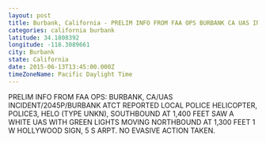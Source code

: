 ```yaml
---
layout: post
title: Burbank, California - PRELIM INFO FROM FAA OPS BURBANK CA UAS INCIDENT 2045P BURBANK ATCT REPORTED LOCAL POLICE
categories: california burbank
latitude: 34.1808392
longitude: -118.3089661
city: Burbank
state: California
date: 2015-06-13T13:45:00.000Z
timeZoneName: Pacific Daylight Time
---
```


PRELIM INFO FROM FAA OPS: BURBANK, CA/UAS INCIDENT/2045P/BURBANK ATCT REPORTED LOCAL POLICE HELICOPTER, POLICE3, HELO (TYPE UNKN), SOUTHBOUND AT 1,400 FEET SAW A WHITE UAS WITH GREEN LIGHTS MOVING NORTHBOUND AT 1,300 FEET 1 W HOLLYWOOD SIGN, 5 S ARPT. NO EVASIVE ACTION TAKEN.